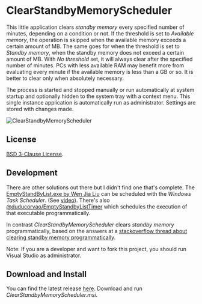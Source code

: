 # ClearStandbyMemoryScheduler

This little application clears *standby memory* every specified number of minutes, depending on a condition or not. If the threshold is set to _Available memory_, the operation is skipped when the available memory exceeds a certain amount of MB. The same goes for when the threshold is set to _Standby memory_, when the standby memory does not exceed a certain amount of MB. With _No threshold_ set, it will always clear after the specified number of minutes. PCs with less available RAM may benefit more from evaluating every minute if the available memory is less than a GB or so. It is better to clear only when absolutely necessary.

The process is started and stopped manually or run automatically at system startup and optionally hidden to the system tray with a context menu. This single instance application is automatically run as administrator. Settings are stored with changes made.

![ClearStandbyMemoryScheduler](https://github.com/user-attachments/assets/994496fb-9416-4a28-8f91-687b4f05471a)

License
-------
[BSD 3-Clause License](https://opensource.org/licenses/BSD-3-Clause).

Development
-----------
There are other solutions out there but I didn't find one that's complete. The [EmptyStandByList.exe by Wen Jia Liu](https://wj32.org/wp/software/empty-standby-list) can be scheduled with the *Windows Task Scheduler*. (See [video](https://www.youtube.com/watch?v=WnKDPLjbg_I)). There's also [@duducorvao/EmptyStandbyListTimer](https://github.com/duducorvao/EmptyStandbyListTimer) which schedules the execution of that executable programmatically.

In contrast *ClearStandbyMemoryScheduler* clears *standby memory* programmatically, based on the answers at a [stackoverflow thread about clearing standby memory programmatically](https://stackoverflow.com/questions/12841845/clear-the-windows-7-standby-memory-programmatically).

Note: If you are a developer and want to fork this project, you should run Visual Studio as administrator.

Download and Install
--------------------
You can find the latest release [here](https://github.com/rafcolson/ClearStandbyMemoryScheduler/releases). Download and run *ClearStandbyMemoryScheduler.msi*.
